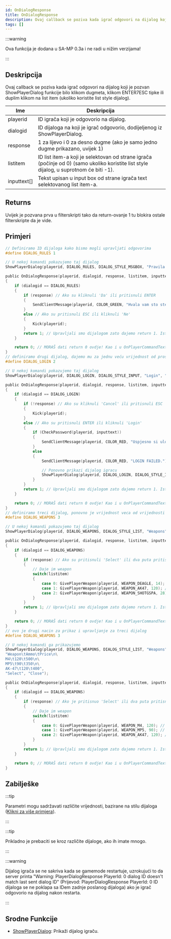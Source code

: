 ```yaml
---
id: OnDialogResponse
title: OnDialogResponse
description: Ovaj callback se poziva kada igrač odgovori na dijalog koji je pozvan ShowPlayerDialog funkcije bilo klikom dugmeta, klikom ENTER/ESC tipke ili duplim klikom na list item (ukoliko koristite "list" style dijalog).
tags: []
---
```


:::warning

Ova funkcija je dodana u SA-MP 0.3a i ne radi u nižim verzijama!

:::

## Deskripcija

Ovaj callback se poziva kada igrač odgovori na dijalog koji je pozvan ShowPlayerDialog funkcije bilo klikom dugmeta, klikom ENTER7ESC tipke ili duplim klikom na list item (ukoliko koristite list style dijalog).

| Ime         | Deskripcija                                                                                                                            |
| ----------- | -------------------------------------------------------------------------------------------------------------------------------------- |
| playerid    | ID igrača koji je odgovorio na dijalog.                                                                                                |
| dialogid    | ID dijaloga na koji je igrač odgovorio, dodijeljenog iz ShowPlayerDialog.                                                              |
| response    | 1 za lijevo i 0 za desno dugme (ako je samo jedno dugme prikazano, uvijek 1)                                                           |
| listitem    | ID list item-a koji je selektovan od strane igrača (počinje od 0) (samo ukoliko koristite list style dijalog, u suprotnom će biti -1). |
| inputtext[] | Tekst upisan u input box od strane igrača text selektovanog list item-a.                                                               |

## Returns

Uvijek je pozvana prva u filterskripti tako da return-ovanje 1 tu blokira ostale filterskripte da je vide.

## Primjeri

```c
// Definiramo ID dijaloga kako bismo mogli upravljati odgovorima
#define DIALOG_RULES 1

// U nekoj komandi pokazujemo taj dijalog
ShowPlayerDialog(playerid, DIALOG_RULES, DIALOG_STYLE_MSGBOX, "Pravila Servera", "- Bez Citovanja\n- Bez Spam-a\n- Respect Admine\n\nDa li se slazete sa pravilima?", "Da", "Ne");

public OnDialogResponse(playerid, dialogid, response, listitem, inputtext[])
{
    if (dialogid == DIALOG_RULES)
    {
        if (response) // Ako su kliknuli 'Da' ili pritisnuli ENTER
        {
            SendClientMessage(playerid, COLOR_GREEN, "Hvala vam sto ste prihvatili pravila!");
        }
        else // Ako su pritisnuli ESC ili kliknuli 'Ne'
        {
            Kick(playerid);
        }
        return 1; // Upravljali smo dijalogom zato dajemo return 1. Isto kao i u OnPlayerCommandText.
    }

    return 0; // MORAŠ dati return 0 ovdje! Kao i u OnPlayerCommandText.
}
// definiramo drugi dijalog, dajemo mu za jednu veću vrijednost od prošlog
#define DIALOG_LOGIN 2

// U nekoj komandi pokazujemo taj dijalog
ShowPlayerDialog(playerid, DIALOG_LOGIN, DIALOG_STYLE_INPUT, "Login", "Molimo unesite vasu lozinku:", "Login", "Cancel");

public OnDialogResponse(playerid, dialogid, response, listitem, inputtext[])
{
    if (dialogid == DIALOG_LOGIN)
    {
        if (!response) // Ako su kliknuli 'Cancel' ili pritisnuli ESC
        {
            Kick(playerid);
        }
        else // Ako su pritisnuli ENTER ili kliknuli 'Login'
        {
            if (CheckPassword(playerid, inputtext))
            {
                SendClientMessage(playerid, COLOR_RED, "Uspjesno si ulogovan!");
            }
            else
            {
                SendClientMessage(playerid, COLOR_RED, "LOGIN FAILED.");

                // Ponovno prikazi dijalog igracu
                ShowPlayerDialog(playerid, DIALOG_LOGIN, DIALOG_STYLE_INPUT, "Login", "Molimo unesite vasu lozinku:", "Login", "Cancel");
            }
        }
        return 1; // Upravljali smo dijalogom zato dajemo return 1. Isto kao i u OnPlayerCommandText.
    }

    return 0; // MORAŠ dati return 0 ovdje! Kao i u OnPlayerCommandText.
}
// definiramo treci dijalog, ponovno je vrijednost veca od vrijednosti proslog dijaloga
#define DIALOG_WEAPONS 3

// U nekoj komandi pokazujemo taj dijalog
ShowPlayerDialog(playerid, DIALOG_WEAPONS, DIALOG_STYLE_LIST, "Weapons", "Desert Eagle\nAK-47\nCombat Shotgun", "Select", "Close");

public OnDialogResponse(playerid, dialogid, response, listitem, inputtext[])
{
    if (dialogid == DIALOG_WEAPONS)
    {
        if (response) // Ako su pritisnuli 'Select' ili dva puta pritisnuli na list item
        {
            // Daje im weapon
            switch(listitem)
            {
                case 0: GivePlayerWeapon(playerid, WEAPON_DEAGLE, 14); // Daje im desert eagle
                case 1: GivePlayerWeapon(playerid, WEAPON_AK47, 120); // Daje im AK-47
                case 2: GivePlayerWeapon(playerid, WEAPON_SHOTGSPA, 28); // Daje im a Combat Shotgun
            }
        }
        return 1; // Upravljali smo dijalogom zato dajemo return 1. Isto kao i u OnPlayerCommandText.
    }

    return 0; // MORAŠ dati return 0 ovdje! Kao i u OnPlayerCommandText.
}
// ovo je drugi nacin za prikaz i upravljanje za treci dijalog
#define DIALOG_WEAPONS 3

// U nekoj komandi ga prikazujemo
ShowPlayerDialog(playerid, DIALOG_WEAPONS, DIALOG_STYLE_LIST, "Weapons",
"Weapon\tAmmo\tPrice\n\
M4\t120\t500\n\
MP5\t90\t350\n\
AK-47\t120\t400",
"Select", "Close");

public OnDialogResponse(playerid, dialogid, response, listitem, inputtext[])
{
    if (dialogid == DIALOG_WEAPONS)
    {
        if (response) // Ako je pritisnuo 'Select' ili dva puta pritisnuo na weapon
        {
            // Daje im weapon
            switch(listitem)
            {
                case 0: GivePlayerWeapon(playerid, WEAPON_M4, 120); // Daje im M4
                case 1: GivePlayerWeapon(playerid, WEAPON_MP5, 90); // Daje im MP5
                case 2: GivePlayerWeapon(playerid, WEAPON_AK47, 120); // Daje im AK-47
            }
        }
        return 1; // Upravljali smo dijalogom zato dajemo return 1. Isto kao i u OnPlayerCommandText.
    }

    return 0; // MORAŠ dati return 0 ovdje! Kao i u OnPlayerCommandText.
}
```

## Zabilješke

:::tip

Parametri mogu sadržavati različite vrijednosti, bazirane na stilu dijaloga ([Klikni za više primjera](../resources/dialogstyles.md)).

:::

:::tip

Prikladno je prebaciti se kroz različite dijaloge, ako ih imate mnogo.

:::

:::warning

Dijalog igrača se ne sakriva kada se gamemode restartuje, uzrokujući to da server printa "Warning: PlayerDialogResponse PlayerId: 0 dialog ID doesn't match last sent dialog ID" (Prijevod: PlayerDialogResponse PlayerId: 0 ID dijaloga se ne poklapa sa IDem zadnje poslanog dijaloga) ako je igrač odgovorio na dijalog nakon restarta.

:::

## Srodne Funkcije

- [ShowPlayerDialog](../functions/ShowPlayerDialog.md): Prikaži dijalog igraču.
